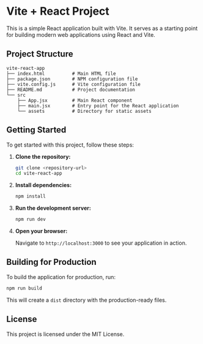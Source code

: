 # Vite + React Project

This is a simple React application built with Vite. It serves as a starting point for building modern web applications using React and Vite.

## Project Structure

```
vite-react-app
├── index.html          # Main HTML file
├── package.json        # NPM configuration file
├── vite.config.js      # Vite configuration file
├── README.md           # Project documentation
└── src
    ├── App.jsx         # Main React component
    ├── main.jsx        # Entry point for the React application
    └── assets          # Directory for static assets
```

## Getting Started

To get started with this project, follow these steps:

1. **Clone the repository:**

   ```bash
   git clone <repository-url>
   cd vite-react-app
   ```

2. **Install dependencies:**

   ```bash
   npm install
   ```

3. **Run the development server:**

   ```bash
   npm run dev
   ```

4. **Open your browser:**

   Navigate to `http://localhost:3000` to see your application in action.

## Building for Production

To build the application for production, run:

```bash
npm run build
```

This will create a `dist` directory with the production-ready files.

## License

This project is licensed under the MIT License.